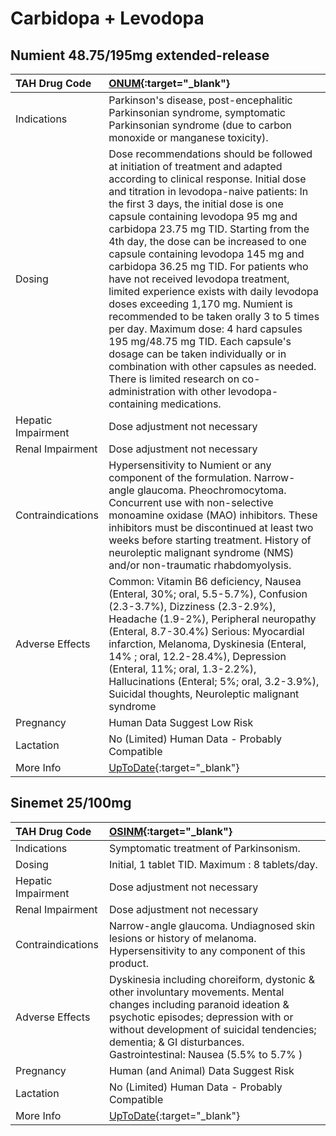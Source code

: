 # Carbidopa + Levodopa

## Numient 48.75/195mg extended-release

| TAH Drug Code      | [ONUM](https://www.tahsda.org.tw/drugs/hissearch.php?drug_code=ONUM){:target="_blank"}                                                                                                                                                                                                                                                                                                                                                                                                                                                                                                                                                                                                                                                                                                                                                                    |
|:-------------------|:----------------------------------------------------------------------------------------------------------------------------------------------------------------------------------------------------------------------------------------------------------------------------------------------------------------------------------------------------------------------------------------------------------------------------------------------------------------------------------------------------------------------------------------------------------------------------------------------------------------------------------------------------------------------------------------------------------------------------------------------------------------------------------------------------------------------------------------------------------|
| Indications        | Parkinson's disease, post-encephalitic Parkinsonian syndrome, symptomatic Parkinsonian syndrome (due to carbon monoxide or manganese toxicity).                                                                                                                                                                                                                                                                                                                                                                                                                                                                                                                                                                                                                                                                                                           |
| Dosing             | Dose recommendations should be followed at initiation of treatment and adapted according to clinical response. Initial dose and titration in levodopa-naive patients: In the first 3 days, the initial dose is one capsule containing levodopa 95 mg and carbidopa 23.75 mg TID. Starting from the 4th day, the dose can be increased to one capsule containing levodopa 145 mg and carbidopa 36.25 mg TID. For patients who have not received levodopa treatment, limited experience exists with daily levodopa doses exceeding 1,170 mg. Numient is recommended to be taken orally 3 to 5 times per day. Maximum dose: 4 hard capsules 195 mg/48.75 mg TID. Each capsule's dosage can be taken individually or in combination with other capsules as needed. There is limited research on co-administration with other levodopa-containing medications. |
| Hepatic Impairment | Dose adjustment not necessary                                                                                                                                                                                                                                                                                                                                                                                                                                                                                                                                                                                                                                                                                                                                                                                                                             |
| Renal Impairment   | Dose adjustment not necessary                                                                                                                                                                                                                                                                                                                                                                                                                                                                                                                                                                                                                                                                                                                                                                                                                             |
| Contraindications  | Hypersensitivity to Numient or any component of the formulation. Narrow-angle glaucoma. Pheochromocytoma. Concurrent use with non-selective monoamine oxidase (MAO) inhibitors. These inhibitors must be discontinued at least two weeks before starting treatment. History of neuroleptic malignant syndrome (NMS) and/or non-traumatic rhabdomyolysis.                                                                                                                                                                                                                                                                                                                                                                                                                                                                                                  |
| Adverse Effects    | Common: Vitamin B6 deficiency, Nausea (Enteral, 30%; oral, 5.5-5.7%), Confusion (2.3-3.7%), Dizziness (2.3-2.9%), Headache (1.9-2%), Peripheral neuropathy (Enteral, 8.7-30.4%) Serious: Myocardial infarction, Melanoma, Dyskinesia (Enteral, 14% ; oral, 12.2-28.4%), Depression (Enteral, 11%; oral, 1.3-2.2%), Hallucinations (Enteral; 5%; oral, 3.2-3.9%), Suicidal thoughts, Neuroleptic malignant syndrome                                                                                                                                                                                                                                                                                                                                                                                                                                        |
| Pregnancy          | Human Data Suggest Low Risk                                                                                                                                                                                                                                                                                                                                                                                                                                                                                                                                                                                                                                                                                                                                                                                                                               |
| Lactation          | No (Limited) Human Data - Probably Compatible                                                                                                                                                                                                                                                                                                                                                                                                                                                                                                                                                                                                                                                                                                                                                                                                             |
| More Info          | [UpToDate](https://www.uptodate.com/contents/carbidopa-and-levodopa-drug-information){:target="_blank"}                                                                                                                                                                                                                                                                                                                                                                                                                                                                                                                                                                                                                                                                                                                                                   |

## Sinemet 25/100mg

| TAH Drug Code      | [OSINM](https://www.tahsda.org.tw/drugs/hissearch.php?drug_code=OSINM){:target="_blank"}                                                                                                                                                                                       |
|:-------------------|:-------------------------------------------------------------------------------------------------------------------------------------------------------------------------------------------------------------------------------------------------------------------------------|
| Indications        | Symptomatic treatment of Parkinsonism.                                                                                                                                                                                                                                         |
| Dosing             | Initial, 1 tablet TID. Maximum : 8 tablets/day.                                                                                                                                                                                                                                |
| Hepatic Impairment | Dose adjustment not necessary                                                                                                                                                                                                                                                  |
| Renal Impairment   | Dose adjustment not necessary                                                                                                                                                                                                                                                  |
| Contraindications  | Narrow-angle glaucoma. Undiagnosed skin lesions or history of melanoma. Hypersensitivity to any component of this product.                                                                                                                                                     |
| Adverse Effects    | Dyskinesia including choreiform, dystonic & other involuntary movements. Mental changes including paranoid ideation & psychotic episodes; depression with or without development of suicidal tendencies; dementia; & GI disturbances. Gastrointestinal: Nausea (5.5% to 5.7% ) |
| Pregnancy          | Human (and Animal) Data Suggest Risk                                                                                                                                                                                                                                           |
| Lactation          | No (Limited) Human Data - Probably Compatible                                                                                                                                                                                                                                  |
| More Info          | [UpToDate](https://www.uptodate.com/contents/carbidopa-and-levodopa-drug-information){:target="_blank"}                                                                                                                                                                        |

